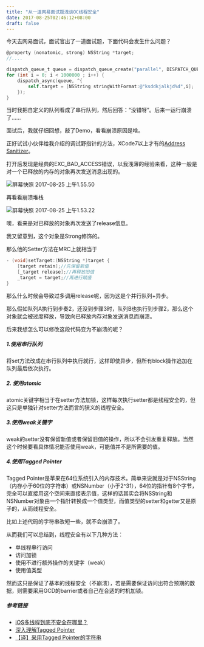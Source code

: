 ```yaml
---
title: "从一道网易面试题浅谈OC线程安全"
date: 2017-08-25T02:46:12+08:00
draft: false
---
```

今天去网易面试，面试官出了一道面试题，下面代码会发生什么问题？

```objective-c
@property (nonatomic, strong) NSString *target;
//....

dispatch_queue_t queue = dispatch_queue_create("parallel", DISPATCH_QUEUE_CONCURRENT);
for (int i = 0; i < 1000000 ; i++) {
	dispatch_async(queue, ^{
     	self.target = [NSString stringWithFormat:@"ksddkjalkjd%d",i];
	});
}
```

当时我把自定义的队列看成了串行队列，然后回答：“没错呀”。后来一运行崩溃了……

面试后，我就仔细回想，敲了Demo，看看崩溃原因是啥。

正好试试小伙伴给我介绍的调试野指针的方法，XCode7以上才有的[Address Sanitizer](http://www.jianshu.com/p/6b504428e16e)。

打开后发现是经典的EXC_BAD_ACCESS错误，以我浅薄的经验来看，这种一般是对一个已释放的内存的对象再次发送消息出现的。

![屏幕快照 2017-08-25 上午1.55.50](https://ws2.sinaimg.cn/large/006tKfTcly1fivdrg9q8pj31fe022wfi.jpg)

再看看崩溃堆栈

![屏幕快照 2017-08-25 上午1.53.22](https://ws4.sinaimg.cn/large/006tNc79ly1fivdrdngbdj30gw0asaba.jpg)

噢，看来是对已释放的对象再次发送了release信息。

我又留意到，这个对象是Strong修饰的。

那么他的Setter方法在MRC上就相当于

```objective-c
- (void)setTarget:(NSString *)target {
	[target retain];//先保留新值
    [_target release];//再释放旧值
    _target = target;//再进行赋值
}
```

那么什么时候会导致过多调用release呢，因为这是个并行队列+异步。

那么假如队列A执行到步奏2，还没到步骤3时，队列B也执行到步骤2，那么这个对象就会被过度释放，导致向已释放内存对象发送消息而崩溃。

后来我想怎么可以修改这段代码变为不崩溃的呢？

##### 1.使用串行队列

将set方法改成在串行队列中执行就行，这样即使异步，但所有block操作追加在队列最后依次执行。

##### 2. 使用atomic

atomic关键字相当于在setter方法加锁，这样每次执行setter都是线程安全的，但这只是单独针对setter方法而言的狭义的线程安全。

##### 3.使用weak关键字

weak的setter没有保留新值或者保留旧值的操作，所以不会引发重复释放。当然这个时候要看具体情况能否使用weak，可能值并不是所需要的值。

##### 4.使用Tagged Pointer

Tagged Pointer是苹果在64位系统引入的内存技术。简单来说就是对于NSString（内存小于60位的字符串）或NSNumber（小于2^31），64位的指针有8个字节，完全可以直接用这个空间来直接表示值，这样的话其实会将NSString和NSNumber对象由一个指针转换成一个值类型，而值类型的setter和getter又是原子的，从而线程安全。

比如上述代码的字符串改短一些，就不会崩溃了。

从而我们可以总结到，线程安全有以下几种方法：

* 单线程串行访问
* 访问加锁
* 使用不进行额外操作的关键字（weak）
* 使用值类型

然而这只是保证了基本的线程安全（不崩溃），若是需要保证访问出符合预期的数据，则需要采用GCD的barrier或者自己在合适的时机加锁。

##### 参考链接

* [iOS多线程到底不安全在哪里？](http://www.jianshu.com/p/fd81fec31fe7)
* [深入理解Tagged Pointer](http://www.infoq.com/cn/articles/deep-understanding-of-tagged-pointer/)
* [【译】采用Tagged Pointer的字符串](http://www.cocoachina.com/ios/20150918/13449.html)







